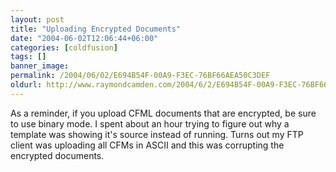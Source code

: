 ```yaml
---
layout: post
title: "Uploading Encrypted Documents"
date: "2004-06-02T12:06:44+06:00"
categories: [coldfusion]
tags: []
banner_image: 
permalink: /2004/06/02/E694B54F-00A9-F3EC-76BF66AEA50C3DEF
oldurl: http://www.raymondcamden.com/2004/6/2/E694B54F-00A9-F3EC-76BF66AEA50C3DEF
---
```


As a reminder, if you upload CFML documents that are encrypted, be sure to use binary mode. I spent about an hour trying to figure out why a template was showing it's source instead of running. Turns out my FTP client was uploading all CFMs in ASCII and this was corrupting the encrypted documents.